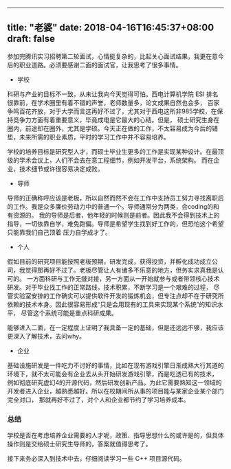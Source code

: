 
---
title: "老婆"
date: 2018-04-16T16:45:37+08:00
draft: false
---

参加完腾讯实习招聘第二轮面试，心情挺复杂的，比起关心面试结果，我更在意今后的职业道路。必须要感谢二面的面试官，让我思考了很多事情。

- 学校

科研与产业的目标不一致，从未让我向今天觉得可怕。西电计算机学院 ESI 排名很靠前，在学术圈里有着不错的声誉，老师数量多，论文成果自然也会多，
百家争鸣百花齐放，对于大学而言这再好不过了，尤其对于西电这所非985学校，在保持竞争力方面有着重要意义，毕竟成电是它最大的心结。但是，
硕士研究生身在圈内，前途却在圈外，尤其是学硕。今天正在做的工作，不太容易成为今后的铺垫，未来所需的职业素质，平时的学习工作中并不容易培养。

学校的培养目标是研究型人才，而硕士毕业生更多的工作是实现某种设计。在最顶级的学术会议上，人们不会去在意工程细节，例如开发平台，系统架构。
而在企业，技术细节或许很容易决定成败。

- 导师

导师的正确称呼应该是老板，所以自然而然不会在工作中支持员工努力寻找离职后的工作。我是众多廉价劳动力中的普通一个。导师通常分为两类，会coding的和有资源的。
我的导师是后者，他年轻的时候则是前者。因此我不会得到技术上的指导，一切依靠自学，难免跑偏。导师是希望学生找到好工作的，但恐怕这个希望只能靠我们自己顶着
压力自学成才了。

- 个人

假如目前的研究项目能按照老板预期，研发完成，获得投资，并孵化成功成立公司，我觉得那再好不过了。老板尽管让人有诸多不乐意的地方，但务实求真我是认可的。
一方面科研与工作无缝对接，另一方面从一开始就参与或者带领核心技术研发。对于毕业找工作的正常路线，技术积累，不断学习是一个艰难的过程，
尽管实验室安排的工作确实可以提供软件开发的锻炼机会，但专注点却不在于研究所依赖的技术本身。因此很容易形成“只是会用现有的工具来实现某个系统”的知识水平，
尽管这个系统可能是重点科研成果。

能够进入二面，在一定程度上证明了我具备一定的基础，但是还远远不够，我应该更深入了解技术，去问why。

- 企业

基础设施研发是一件吃力不讨好的事情，比如在现有游戏引擎日渐成熟大行其道的环境下，就不太可能会有企业去从头开始研发游戏引擎，而是吃透已有的技术，
例如彻底研究虚幻4的开源代码，然后研发创新产品。为此它需要熟知这一领域的开发者进入企业，越熟悉越好。所以在校期间所从事的项目能与某家企业某个部门完全对口，
那就再好不过了，对个人和企业都节约了学习培养成本。

### 总结

学校是否在考虑培养企业需要的人才呢，政策、指导思想什么的或许是的，但具体操作则是交给硕士研究生导师的，答案就值得思考了。

接下来务必深入到技术中去，仔细阅读学习一些 C++ 项目源代码。
